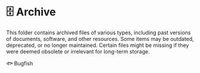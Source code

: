 # 🗄️ Archive

This folder contains archived files of various types, including past versions of documents, software, and other resources. Some items may be outdated, deprecated, or no longer maintained. Certain files might be missing if they were deemed obsolete or irrelevant for long-term storage.

🐟 Bugfish